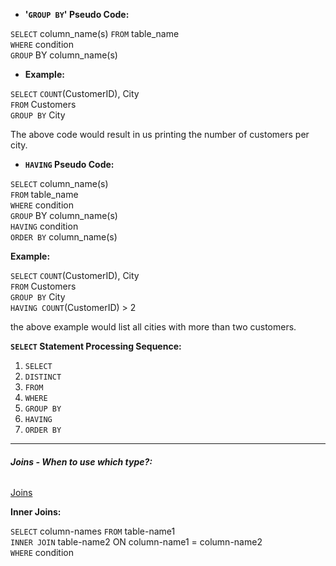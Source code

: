 - **'`GROUP BY`' Pseudo Code:**


`SELECT` column_name(s) 
`FROM` table_name   
`WHERE` condition   
`GROUP` BY column_name(s)

- **Example:**


`SELECT` `COUNT`(CustomerID), City  
`FROM` Customers    
`GROUP BY` City

The above code would result in us printing the number of customers per city.


- **`HAVING` Pseudo Code:**


`SELECT` column_name(s)   
`FROM` table_name     
`WHERE` condition     
`GROUP` BY column_name(s)     
`HAVING` condition    
`ORDER BY` column_name(s) 

**Example:**

`SELECT` `COUNT`(CustomerID), City  
`FROM` Customers  
`GROUP BY` City   
`HAVING COUNT`(CustomerID) > 2  

the above example would list all cities with more than two customers.


**`SELECT` Statement Processing Sequence:**  

1) `SELECT`
2) `DISTINCT`
3) `FROM`
4) `WHERE`
5) `GROUP BY`
6) `HAVING`
7) `ORDER BY`

-----

###### **Joins - When to use which type?:**


[Joins](https://www.dofactory.com/Images/sql/sql-joins.png)

**Inner Joins:**

`SELECT` column-names 
`FROM` table-name1    
`INNER JOIN` table-name2 ON column-name1 = column-name2   
`WHERE` condition 




